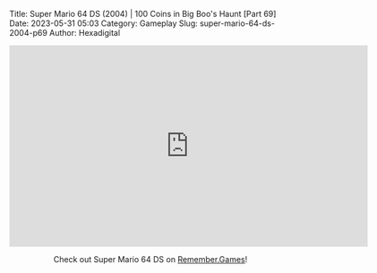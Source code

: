Title: Super Mario 64 DS (2004) | 100 Coins in Big Boo's Haunt [Part 69]
Date: 2023-05-31 05:03
Category: Gameplay
Slug: super-mario-64-ds-2004-p69
Author: Hexadigital

<center><iframe src="https://www.youtube.com/embed/wZc-ebllgc4?feature=oembed" allow="accelerometer; autoplay; encrypted-media; gyroscope; picture-in-picture" width="640" height="360" frameborder="0"></iframe>

Check out Super Mario 64 DS on [Remember.Games](https://remember.games/game/2250/super-mario-64-ds/)!</center>